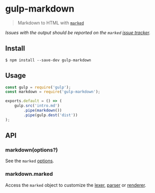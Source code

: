 # gulp-markdown

> Markdown to HTML with [`marked`](https://github.com/markedjs/marked)

*Issues with the output should be reported on the `marked` [issue tracker](https://github.com/markedjs/marked/issues).*

## Install

```
$ npm install --save-dev gulp-markdown
```

## Usage

```js
const gulp = require('gulp');
const markdown = require('gulp-markdown');

exports.default = () => (
	gulp.src('intro.md')
		.pipe(markdown())
		.pipe(gulp.dest('dist'))
);
```

## API

### markdown(options?)

See the `marked` [options](https://marked.js.org/#/USING_ADVANCED.md#options).

### markdown.marked

Access the `marked` object to customize the [lexer](https://marked.js.org/#/USING_PRO.md#lexer), [parser](https://marked.js.org/#/USING_PRO.md#parser) or [renderer](https://marked.js.org/#/USING_PRO.md#renderer).
